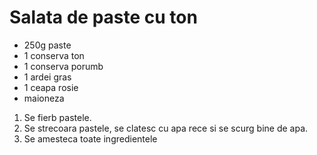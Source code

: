 ---
---
# Salata de paste cu ton

- 250g paste 
- 1 conserva ton
- 1 conserva porumb
- 1 ardei gras
- 1 ceapa rosie
- maioneza

1. Se fierb pastele.
2. Se strecoara pastele, se clatesc cu apa rece si se scurg bine de apa.
3. Se amesteca toate ingredientele